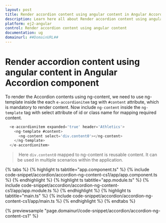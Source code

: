 ```yaml
---
layout: post
title: Render accordion content using angular content in Angular Accordion component | Syncfusion
description: Learn here all about Render accordion content using angular content in Syncfusion Angular Accordion component of Syncfusion Essential JS 2 and more.
platform: ej2-angular
control: Render accordion content using angular content 
documentation: ug
domainurl: ##DomainURL##
---
```


# Render accordion content using angular content in Angular Accordion component

To render the Accordion contents using ng-content, we need to use ng-template inside the each `e-accordionitem` tag with `#content` attribute, which is mandatory to render content. Now include `ng-content` inside the `ng-template` tag with select attribute of id or class name for mapping required content.

```javascript
  <e-accordionitem expanded='true' header='Athletics'>
    <ng-template #content>
      <ng-content select='div.content0'></ng-content>
    </ng-template>
  </e-accordionitem>
```

> Here `div.content0` mapped to ng-content is reusable content. It can be used in multiple scenarios within the application.

{% tabs %}
{% highlight ts tabtitle="app.component.ts" %}
{% include code-snippet/accordion/accordion-ng-content-cs1/app/app.component.ts %}
{% endhighlight %}
{% highlight ts tabtitle="app.module.ts" %}
{% include code-snippet/accordion/accordion-ng-content-cs1/app/app.module.ts %}
{% endhighlight %}
{% highlight ts tabtitle="main.ts" %}
{% include code-snippet/accordion/accordion-ng-content-cs1/app/main.ts %}
{% endhighlight %}
{% endtabs %}
  
{% previewsample "page.domainurl/code-snippet/accordion/accordion-ng-content-cs1" %}
